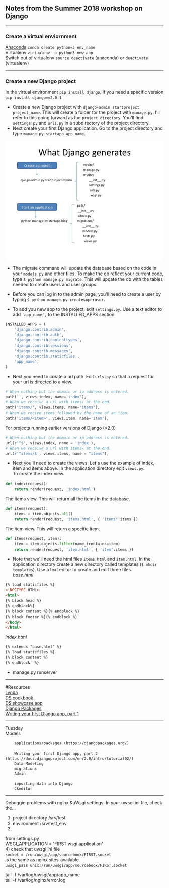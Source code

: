 ## Notes from the Summer 2018 workshop on Django 

***
### Create a virtual enviornment 
[Anaconda](https://conda.io/docs/index.html) `conda create python=3 env_name`    
Virtualenv `virtualenv -p python3 new_app`    
Switch out of virtualenv
`source deactivate` (anaconda) or `deactivate` (virtualenv)    

***
### Create a new Django project
In the virtual environment `pip install django`.  If you need a specific version `pip install django==2.0.1`  

-  Create a new Django project with `django-admin startproject project_name`.  This will create a folder for the project with `manage.py`.  I'll refer to this going forward as the `project directory`.  You'll find `settings.py` and `urls.py` in a subdirectory of the project directory.    
-  Next create your first Django application.  Go to the project directory and type `manage.py startapp app_name`.    

![image](https://github.com/HCDigitalScholarship/ds-cookbook/blob/master/google_vision/why-django-for-web-development-8-638.jpg)  


- The migrate command will update the database based on the code in your `models.py` and other files.  To make the db reflect your current code, type `$ python manage.py migrate`.  This will update the db with the tables needed to create users and user groups.  

- Before you can log in to the admin page, you'll need to create a user by typing `$ python manage.py createsuperuser`.    
- To add you new app to the project, edit `settings.py`.  Use a text editor to add `'app_name',` to the INSTALLED_APPS section.  
```python
INSTALLED_APPS = (
    'django.contrib.admin',
    'django.contrib.auth',
    'django.contrib.contenttypes',
    'django.contrib.sessions',
    'django.contrib.messages',
    'django.contrib.staticfiles',
    'app_name',
)
```
- Next you need to create a url path.  Edit `urls.py` so that a request for your url is directed to a view.  
```python
# When nothing but the domain or ip address is entered.
path('', views.index, name='index'),
# When we receive a url with items/ at the end.
path('items/', views.items, name='items'),
# When we recive items followed by the name of an item.
path('items/<item>', views.item, name='item'),
```
For projects running earlier versions of Django (<2.0)  
```python
# When nothing but the domain or ip address is entered.
url(r'^$', views.index, name = 'index'),
# When we receive a url with items/ at the end.
url(r'^items/$', views.items, name = "items"),
```  
- Next you'll need to create the views.  Let's use the example of index, item and items above. In the application directory edit `views.py`:  
To create the index view. 
```python
def index(request):
    return render(request, 'index.html')
```
The items view.  This will return all the items in the database. 
```python
def items(request):
    items = item.objects.all()
    return render(request, 'items.html', { 'items':items })
```
The item view.  This will return a specific item. 
```python
def items(request, item):
    item = item.objects.filter(name_icontains=item)
    return render(request, 'item.html', { 'item':items })
```
- Note that we'll need the html files `items.html` and `item.html`.  In the application directory create a new directory called templates (`$ mkdir templates`).  Use a text editor to create and edit three files.     
*base.html*
```html
{% load staticfiles %}
<!DOCTYPE HTML>
<html>
{% block head %}
{% endblock%}
{% block content %}{% endblock %}
{% block footer %}{% endblock %}
</body>
</html>
```

*index.html* 
```html
{% extends "base.html" %}
{% load staticfiles %}
{% block content %}
{% endblock  %}
```

- manage.py runserver  


***		
		
#Resources  
		[Lynda](https://www.lynda.com/allcourses)  
		[DS cookbook](https://github.com/HCDigitalScholarship/ds-cookbook)  
		[DS showcase app](https://github.com/HCDigitalScholarship/django-showcase)  
    [Django Packages](https://djangopackages.org/)  
		[Writing your first Django app, part 1](https://docs.djangoproject.com/en/2.0/intro/tutorial01/)  
***
Tuesday		
	Models
	
		applications/packages (https://djangopackages.org/)
		
		Writing your first Django app, part 2 (https://docs.djangoproject.com/en/2.0/intro/tutorial02/)
		Data Modeling
		migrations
		Admin
		
		importing data into Django 
		Ckeditor
***
Debuggin problems with nginx &uWsgi settings:
In your uwsgi ini file, check the...
1) project directory /srv/test  
2) environment /srv/test_env  
3) 
from settings.py  
WSGI_APPLICATION = 'FIRST.wsgi.application'  
4) check that 
uwsgi ini file  
`socket = /run/uwsgi/app/sourcebook/FIRST.socket`    
is the same as nginx sites-available  
`uwsgi_pass unix:/run/uwsgi/app/sourcebook/FIRST.socket`  

tail -f /var/log/uwsgi/app/app_name  
tail -f /var/log/nginx/error.log  
